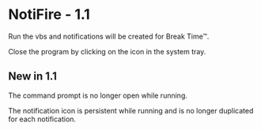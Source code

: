 # NotiFire - 1.1
Run the vbs and notifications will be created for Break Time&trade;.

Close the program by clicking on the icon in the system tray.

## New in 1.1
The command prompt is no longer open while running.

The notification icon is persistent while running and is no longer duplicated for each notification.

